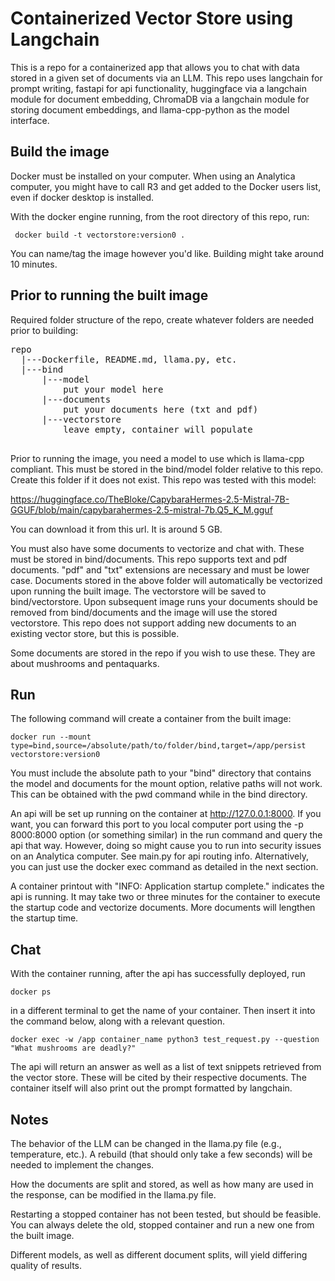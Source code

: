 # Containerized Vector Store using Langchain
This is a repo for a containerized app that allows you to chat with data stored in a given set of documents via an LLM. This repo uses langchain for prompt writing, fastapi for api functionality, huggingface via a langchain module for document embedding, ChromaDB via a langchain module for storing document embeddings, and llama-cpp-python as the model interface.

## Build the image
Docker must be installed on your computer. When using an Analytica computer, you might have to call R3 and get added to the Docker users list, even if docker desktop is installed. 

With the docker engine running, from the root directory of this repo, run:

```
 docker build -t vectorstore:version0 .
```

You can name/tag the image however you'd like. Building might take around 10 minutes. 

## Prior to running the built image
Required folder structure of the repo, create whatever folders are needed prior to building:

<pre>
repo  
  |---Dockerfile, README.md, llama.py, etc.  
  |---bind  
      |---model  
          put your model here  
      |---documents  
          put your documents here (txt and pdf)  
      |---vectorstore  
          leave empty, container will populate 
 </pre>

Prior to running the image, you need a model to use which is llama-cpp compliant. This must be stored in the bind/model folder relative to this repo. Create this folder if it does not exist. This repo was tested with this model:

https://huggingface.co/TheBloke/CapybaraHermes-2.5-Mistral-7B-GGUF/blob/main/capybarahermes-2.5-mistral-7b.Q5_K_M.gguf 

You can download it from this url. It is around 5 GB. 

You must also have some documents to vectorize and chat with. These must be stored in bind/documents. This repo supports text and pdf documents. "pdf" and "txt" extensions are necessary and must be lower case. Documents stored in the above folder will automatically be vectorized upon running the built image. The vectorstore will be saved to bind/vectorstore. Upon subsequent image runs your documents should be removed from bind/documents and the image will use the stored vectorstore. This repo does not support adding new documents to an existing vector store, but this is possible. 

Some documents are stored in the repo if you wish to use these. They are about mushrooms and pentaquarks. 

## Run
The following command will create a container from the built image: 

```
docker run --mount type=bind,source=/absolute/path/to/folder/bind,target=/app/persist  vectorstore:version0
```

You must include the absolute path to your "bind" directory that contains the model and documents for the mount option, relative paths will not work. This can be obtained with the pwd command while in the bind directory. 

An api will be set up running on the container at http://127.0.0.1:8000. If you want, you can forward this port to you local computer port using the -p 8000:8000 option (or something similar) in the run command and query the api that way. However, doing so might cause you to run into security issues on an Analytica computer. See main.py for api routing info. Alternatively, you can just use the docker exec command as detailed in the next section. 

A container printout with "INFO: Application startup complete." indicates the api is running. It may take two or three minutes for the container to execute the startup code and vectorize documents. More documents will lengthen the startup time. 

## Chat
With the container running, after the api has successfully deployed, run

```
docker ps
```

in a different terminal to get the name of your container. Then insert it into the command below, along with a relevant question.


```
docker exec -w /app container_name python3 test_request.py --question "What mushrooms are deadly?"
```

The api will return an answer as well as a list of text snippets retrieved from the vector store. These will be cited by their respective documents. The container itself will also print out the prompt formatted by langchain. 

## Notes
The behavior of the LLM can be changed in the llama.py file (e.g., temperature, etc.). A rebuild (that should only take a few seconds) will be needed to implement the changes.

How the documents are split and stored, as well as how many are used in the response, can be modified in the llama.py file.

Restarting a stopped container has not been tested, but should be feasible. You can always delete the old, stopped container and run a new one from the built image. 

Different models, as well as different document splits, will yield differing quality of results.
